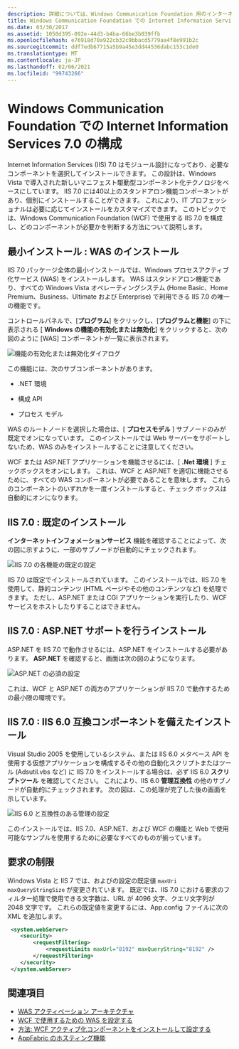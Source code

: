 ```yaml
---
description: 詳細については、Windows Communication Foundation 用のインターネットインフォメーションサービス7.0 の構成に関するページを参照してください。
title: Windows Communication Foundation での Internet Information Services 7.0 の構成
ms.date: 03/30/2017
ms.assetid: 1050d395-092e-44d3-b4ba-66be3b039ffb
ms.openlocfilehash: e76918d70a922cb32c9bbacd5779aa4f8e991b2c
ms.sourcegitcommit: ddf7edb67715a5b9a45e3dd44536dabc153c1de0
ms.translationtype: MT
ms.contentlocale: ja-JP
ms.lasthandoff: 02/06/2021
ms.locfileid: "99743266"
---
```

# <a name="configuring-internet-information-services-70-for-windows-communication-foundation"></a>Windows Communication Foundation での Internet Information Services 7.0 の構成

Internet Information Services (IIS) 7.0 はモジュール設計になっており、必要なコンポーネントを選択してインストールできます。 この設計は、Windows Vista で導入された新しいマニフェスト駆動型コンポーネント化テクノロジをベースにしています。 IIS 7.0 には40以上のスタンドアロン機能コンポーネントがあり、個別にインストールすることができます。 これにより、IT プロフェッショナルは必要に応じてインストールをカスタマイズできます。 このトピックでは、Windows Communication Foundation (WCF) で使用する IIS 7.0 を構成し、どのコンポーネントが必要かを判断する方法について説明します。

## <a name="minimal-installation-installing-was"></a>最小インストール : WAS のインストール

 IIS 7.0 パッケージ全体の最小インストールでは、Windows プロセスアクティブ化サービス (WAS) をインストールします。 WAS はスタンドアロン機能であり、すべての Windows Vista オペレーティングシステム (Home Basic、Home Premium、Business、Ultimate および Enterprise) で利用できる IIS 7.0 の唯一の機能です。

 コントロールパネルで、[**プログラム**] をクリックし、[**プログラムと機能**] の下に表示される [ **Windows の機能の有効化または無効化**] をクリックすると、次の図のように [WAS] コンポーネントが一覧に表示されます。

 ![機能の有効化または無効化ダイアログ](media/wcfc-turnfeaturesonoroffs.gif "wcfc_TurnFeaturesOnOrOffs")

 この機能には、次のサブコンポーネントがあります。

- .NET 環境

- 構成 API

- プロセス モデル

 WAS のルートノードを選択した場合は、[ **プロセスモデル** ] サブノードのみが既定でオンになっています。 このインストールでは Web サーバーをサポートしないため、WAS のみをインストールすることに注意してください。

 WCF または ASP.NET アプリケーションを機能させるには、[ **.Net 環境** ] チェックボックスをオンにします。 これは、WCF と ASP.NET を適切に機能させるために、すべての WAS コンポーネントが必要であることを意味します。 これらのコンポーネントのいずれかを一度インストールすると、チェック ボックスは自動的にオンになります。

## <a name="iis-70-default-installation"></a>IIS 7.0 : 既定のインストール

 **インターネットインフォメーションサービス** 機能を確認することによって、次の図に示すように、一部のサブノードが自動的にチェックされます。

 ![IIS 7.0 の各機能の既定の設定](media/wcfc-turningfeaturesonoroff2.gif "wcfc_TurningFeaturesOnOrOff2")

 IIS 7.0 は既定でインストールされています。 このインストールでは、IIS 7.0 を使用して、静的コンテンツ (HTML ページやその他のコンテンツなど) を処理できます。 ただし、ASP.NET または CGI アプリケーションを実行したり、WCF サービスをホストしたりすることはできません。

## <a name="iis-70-installation-with-aspnet-support"></a>IIS 7.0 : ASP.NET サポートを行うインストール

 ASP.NET を IIS 7.0 で動作させるには、ASP.NET をインストールする必要があります。 **ASP.NET** を確認すると、画面は次の図のようになります。

 ![ASP.NET の必須の設定](media/wcfc-trunfeaturesonoroff3s.gif "wcfc_TrunFeaturesOnOrOFf3s")

 これは、WCF と ASP.NET の両方のアプリケーションが IIS 7.0 で動作するための最小限の環境です。

## <a name="iis-70-installation-with-iis-60-compatibility-components"></a>IIS 7.0 : IIS 6.0 互換コンポーネントを備えたインストール

 Visual Studio 2005 を使用しているシステム、または IIS 6.0 メタベース API を使用する仮想アプリケーションを構成するその他の自動化スクリプトまたはツール (Adsutil.vbs など) に IIS 7.0 をインストールする場合は、必ず IIS 6.0 **スクリプトツール** を確認してください。 これにより、IIS 6.0 **管理互換性** の他のサブノードが自動的にチェックされます。 次の図は、この処理が完了した後の画面を示しています。

 ![IIS 6.0 と互換性のある管理の設定](media/scfc-turnfeaturesonoroff5s.gif "scfc_TurnFeaturesOnOrOff5s")

 このインストールでは、IIS 7.0、ASP.NET、および WCF の機能と Web で使用可能なサンプルを使用するために必要なすべてのものが揃っています。

## <a name="request-limits"></a>要求の制限

 Windows Vista と IIS 7 では、およびの設定の既定値 `maxUri` `maxQueryStringSize` が変更されています。 既定では、IIS 7.0 における要求のフィルター処理で使用できる文字数は、URL が 4096 文字、クエリ文字列が 2048 文字です。 これらの既定値を変更するには、App.config ファイルに次の XML を追加します。

```xml
 <system.webServer>
    <security>
        <requestFiltering>
            <requestLimits maxUrl="8192" maxQueryString="8192" />
        </requestFiltering>
    </security>
 </system.webServer>
 ```

## <a name="see-also"></a>関連項目

- [WAS アクティベーション アーキテクチャ](was-activation-architecture.md)
- [WCF で使用するための WAS を設定する](configuring-the-wpa--service-for-use-with-wcf.md)
- [方法: WCF アクティブ化コンポーネントをインストールして設定する](how-to-install-and-configure-wcf-activation-components.md)
- [AppFabric のホスティング機能](/previous-versions/appfabric/ee677189(v=azure.10))
